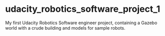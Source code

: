 # udacity_robotics_software_project_1
My first Udacity Robotics Software engineer project, containing a Gazebo world with a crude building and models for sample robots.